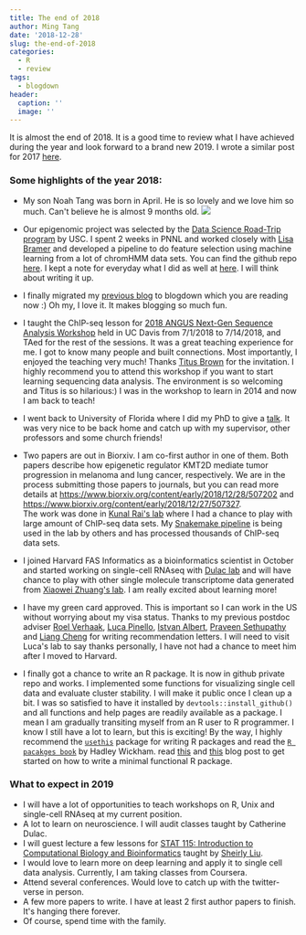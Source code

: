 ```yaml
---
title: The end of 2018
author: Ming Tang
date: '2018-12-28'
slug: the-end-of-2018
categories:
  - R
  - review
tags:
  - blogdown
header:
  caption: ''
  image: ''
---
```


It is almost the end of 2018. It is a good time to review what I have achieved during the year
and look forward to a brand new 2019. I wrote a similar post for 2017 [here](http://crazyhottommy.blogspot.com/2017/12/).

### Some highlights of the year 2018:

* My son Noah Tang was born in April. He is so lovely and we love him so much. Can't believe he is 
almost 9 months old.
![](/img/noah.jpg)
* Our epigenomic project was selected by the [Data Science Road-Trip program](https://bigdatau.ini.usc.edu/roadtrip) by USC. I spent 2 weeks in PNNL and worked closely with [Lisa Bramer](https://www.pnnl.gov/science/staff/staff_info.asp?staff_num=8785) and developed a pipeline to do feature selection using machine learning from a lot of chromHMM data sets. You can find the github repo [here](https://github.com/crazyhottommy/pyflow-chromForest/tree/vsurf_merge). I kept a note for everyday what I did as well at [here](https://github.com/crazyhottommy/Epigenome_RoadTrip). I will think about writing it up.

* I finally migrated my [previous blog](http://crazyhottommy.blogspot.com/) to blogdown which you are reading now :) Oh my, I love it. It makes blogging so much fun.

* I taught the ChIP-seq lesson for [2018 ANGUS Next-Gen Sequence Analysis Workshop](https://divingintogeneticsandgenomics.rbind.io/talk/2018-dibsi-course/) held in UC Davis from 7/1/2018 to 7/14/2018, and TAed for the rest of the sessions. It was a great teaching experience for me. I got to know many people and built connections. Most importantly, I enjoyed the teaching very much! Thanks [Titus Brown](https://biology.ucdavis.edu/people/c-titus-brown) for the invitation. I highly recommend you to attend this workshop if you want to start learning sequencing data analysis. The environment is so welcoming and Titus is so hilarious:) I was in the workshop to learn in 2014 and now I am back to teach! 

* I went back to University of Florida where I did my PhD to give a [talk](https://divingintogeneticsandgenomics.rbind.io/talk/2018-uf-talk/). It was very nice to be back home and catch up with my supervisor, other professors and some church friends! 

* Two papers are out in Biorxiv. I am co-first author in one of them. Both papers describe how epigenetic regulator KMT2D mediate tumor progression in melanoma and lung cancer, respectively. We are in the process submitting those papers to journals, but you can read more details at https://www.biorxiv.org/content/early/2018/12/28/507202 and https://www.biorxiv.org/content/early/2018/12/27/507327.  
The work was done in [Kunal Rai's lab](http://railab.org/people.html) where I had a chance to play with large amount of ChIP-seq data sets. My [Snakemake pipeline](https://divingintogeneticsandgenomics.rbind.io/project/snakemake-pipelines/) is being used in the lab by others and has processed thousands of ChIP-seq data sets.

* I joined Harvard FAS Informatics as a bioinformatics scientist in October and started working on single-cell RNAseq with [Dulac lab](https://www.dulaclab.com/) and will have chance to play with other single molecule transcriptome data generated from [Xiaowei Zhuang's lab](http://zhuang.harvard.edu/). I am really excited about learning more!

* I have my green card approved. This is important so I can work in the US without worrying about my visa status. Thanks to my previous postdoc adviser [Roel Verhaak](https://www.jax.org/research-and-faculty/faculty/roel-verhaak), [Luca Pinello](http://pinellolab.org/), [Istvan Albert](https://www.ialbert.me/),  [Praveen Sethupathy](https://blogs.cornell.edu/sethupathylab/) and [Liang Cheng](https://medicine.iu.edu/faculty/14584/cheng-liang/) for writing recommendation letters. I will need to visit Luca's lab to say thanks personally, I have not had a chance to meet him after I moved to Harvard.

* I finally got a chance to write an R package. It is now in github private repo and works. I implemented some functions for visualizing single cell data and evaluate cluster stability. I will make it public once I clean up a bit. I was so satisfied to have it installed by `devtools::install_github()` and all functions and help pages are readily available as a package. I mean I am gradually transiting myself from an R user to R programmer. I know I still have a lot to learn, but this is exciting! By the way, I highly recommend the [`usethis`](https://github.com/r-lib/usethis) package for writing R packages and read the [`R pacakges book`](http://r-pkgs.had.co.nz/) by Hadley Wickham. read [this](https://blog.methodsconsultants.com/posts/developing-r-packages-using-gitlab-ci-part-i/) and [this](https://www.hvitfeldt.me/blog/usethis-workflow-for-package-development/) blog post to get started on how to write a minimal functional R package.

### What to expect in 2019

* I will have a lot of opportunities to teach workshops on R, Unix and single-cell RNAseq at my current position.
* A lot to learn on neuroscience. I will audit classes taught by Catherine Dulac.
* I will guest lecture a few lessons for [STAT 115: Introduction to Computational Biology and Bioinformatics](https://canvas.harvard.edu/courses/39391) taught by [Sheirly Liu](http://liulab.dfci.harvard.edu/).
* I would love to learn more on deep learning and apply it to single cell data analysis. Currently, I am taking classes from Coursera.
* Attend several conferences. Would love to catch up with the twitter-verse in person.
* A few more papers to write. I have at least 2 first author papers to finish. It's hanging there forever.
* Of course, spend time with the family.


